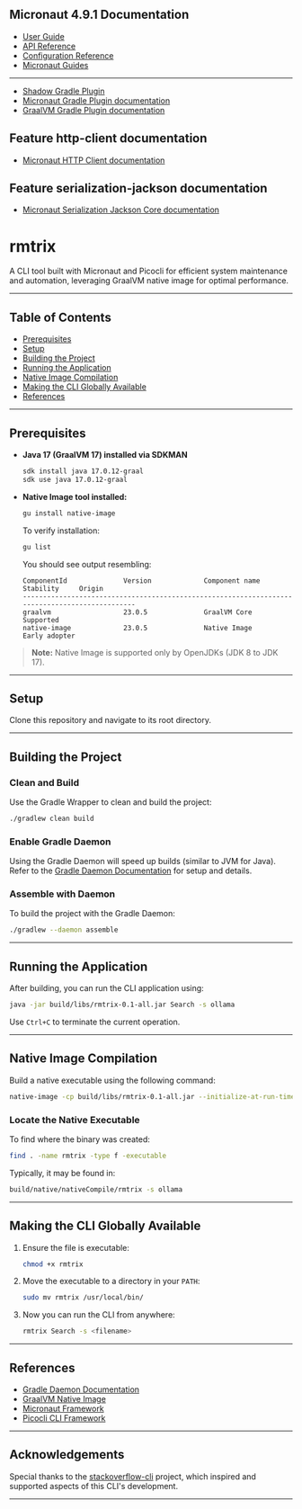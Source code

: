 ## Micronaut 4.9.1 Documentation

- [User Guide](https://docs.micronaut.io/4.9.1/guide/index.html)
- [API Reference](https://docs.micronaut.io/4.9.1/api/index.html)
- [Configuration Reference](https://docs.micronaut.io/4.9.1/guide/configurationreference.html)
- [Micronaut Guides](https://guides.micronaut.io/index.html)
---

- [Shadow Gradle Plugin](https://gradleup.com/shadow/)
- [Micronaut Gradle Plugin documentation](https://micronaut-projects.github.io/micronaut-gradle-plugin/latest/)
- [GraalVM Gradle Plugin documentation](https://graalvm.github.io/native-build-tools/latest/gradle-plugin.html)
## Feature http-client documentation

- [Micronaut HTTP Client documentation](https://docs.micronaut.io/latest/guide/index.html#nettyHttpClient)


## Feature serialization-jackson documentation

- [Micronaut Serialization Jackson Core documentation](https://micronaut-projects.github.io/micronaut-serialization/latest/guide/)

# rmtrix

A CLI tool built with Micronaut and Picocli for efficient system maintenance and automation, leveraging GraalVM native image for optimal performance.

---

## Table of Contents

- [Prerequisites](#prerequisites)
- [Setup](#setup)
- [Building the Project](#building-the-project)
- [Running the Application](#running-the-application)
- [Native Image Compilation](#native-image-compilation)
- [Making the CLI Globally Available](#making-the-cli-globally-available)
- [References](#references)

---

## Prerequisites

- **Java 17 (GraalVM 17) installed via SDKMAN**
  ```bash
  sdk install java 17.0.12-graal
  sdk use java 17.0.12-graal
  ```
- **Native Image tool installed:**
  ```bash
  gu install native-image
  ```
  To verify installation:
  ```bash
  gu list
  ```
  You should see output resembling:
  ```
  ComponentId              Version             Component name                Stability     Origin
  -----------------------------------------------------------------------------------------------
  graalvm                  23.0.5              GraalVM Core                  Supported
  native-image             23.0.5              Native Image                  Early adopter
  ```

> **Note:** Native Image is supported only by OpenJDKs (JDK 8 to JDK 17).

---

## Setup

Clone this repository and navigate to its root directory.

---

## Building the Project

### Clean and Build

Use the Gradle Wrapper to clean and build the project:
```bash
./gradlew clean build
```

### Enable Gradle Daemon

Using the Gradle Daemon will speed up builds (similar to JVM for Java).  
Refer to the [Gradle Daemon Documentation](https://docs.gradle.org/current/userguide/gradle_daemon.html) for setup and details.

### Assemble with Daemon

To build the project with the Gradle Daemon:
```bash
./gradlew --daemon assemble
```

---

## Running the Application

After building, you can run the CLI application using:
```bash
java -jar build/libs/rmtrix-0.1-all.jar Search -s ollama
```
Use `Ctrl+C` to terminate the current operation.

---

## Native Image Compilation

Build a native executable using the following command:
```bash
native-image -cp build/libs/rmtrix-0.1-all.jar --initialize-at-run-time=ch.qos.logback,org.slf4j,io.netty --no-fallback com.github.meettak.RmtrixCommand rmtrix
```

### Locate the Native Executable

To find where the binary was created:
```bash
find . -name rmtrix -type f -executable
```
Typically, it may be found in:
```bash
build/native/nativeCompile/rmtrix -s ollama
```

---

## Making the CLI Globally Available

1. Ensure the file is executable:
    ```bash
    chmod +x rmtrix
    ```
2. Move the executable to a directory in your `PATH`:
    ```bash
    sudo mv rmtrix /usr/local/bin/
    ```
3. Now you can run the CLI from anywhere:
    ```bash
    rmtrix Search -s <filename>
    ```

---

## References

- [Gradle Daemon Documentation](https://docs.gradle.org/current/userguide/gradle_daemon.html)
- [GraalVM Native Image](https://www.graalvm.org/reference-manual/native-image/)
- [Micronaut Framework](https://micronaut.io/)
- [Picocli CLI Framework](https://picocli.info/)

---

## Acknowledgements

Special thanks to the [stackoverflow-cli](https://github.com/wololock/stackoverflow-cli) project, which inspired and supported aspects of this CLI's development.

---
